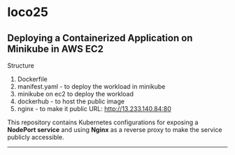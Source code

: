 # loco25

## Deploying a Containerized Application on Minikube in AWS EC2
Structure
1. Dockerfile
2. manifest.yaml - to deploy the workload in minikube
3. minikube on ec2 to deploy the workload
4. dockerhub - to host the public image
5. nginx - to make it public
URL: http://13.233.140.84:80

This repository contains Kubernetes configurations for exposing a **NodePort service** and using **Nginx** as a reverse proxy to make the service publicly accessible.

---





